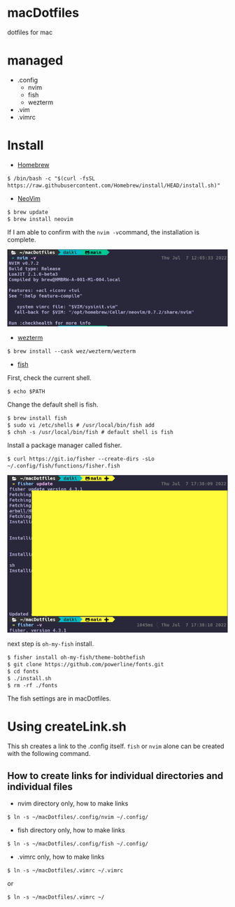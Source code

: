 # macDotfiles

dotfiles for mac

# managed

- .config
  - nvim
  - fish
  - wezterm
- .vim
- .vimrc

# Install

- [Homebrew](https://brew.sh/index_ja)

```
$ /bin/bash -c "$(curl -fsSL https://raw.githubusercontent.com/Homebrew/install/HEAD/install.sh)"
```

- [NeoVim](https://neovim.io/)

```
$ brew update
$ brew install neovim
```

If I am able to confirm with the `nvim -v`command, the installation is complete.

![nvim_-v](/doc/images/nvim-v.png)

- [wezterm](https://wezfurlong.org/wezterm/install/macos.html)

```
$ brew install --cask wez/wezterm/wezterm
```

- [fish](https://github.com/oh-my-fish/oh-my-fish)

First, check the current shell.

```
$ echo $PATH
```

Change the default shell is fish.

```
$ brew install fish
$ sudo vi /etc/shells # /usr/local/bin/fish add
$ chsh -s /usr/local/bin/fish # default shell is fish
```

Install a package manager called fisher.

```
$ curl https://git.io/fisher --create-dirs -sLo ~/.config/fish/functions/fisher.fish
```

![fisher](/doc/images/fisher.png)

next step is `oh-my-fish` install.

```
$ fisher install oh-my-fish/theme-bobthefish
$ git clone https://github.com/powerline/fonts.git
$ cd fonts
$ ./install.sh
$ rm -rf ./fonts
```

The fish settings are in macDotfiles.

# Using createLink.sh

This sh creates a link to the .config itself. `fish` or `nvim` alone can be created with the following command.

## How to create links for individual directories and individual files

- nvim directory only, how to make links

```
$ ln -s ~/macDotfiles/.config/nvim ~/.config/
```

- fish directory only, how to make links

```
$ ln -s ~/macDotfiles/.config/fish ~/.config/
```

- .vimrc only, how to make links

```
$ ln -s ~/macDotfiles/.vimrc ~/.vimrc
```

or

```
$ ln -s ~/macDotfiles/.vimrc ~/
```
